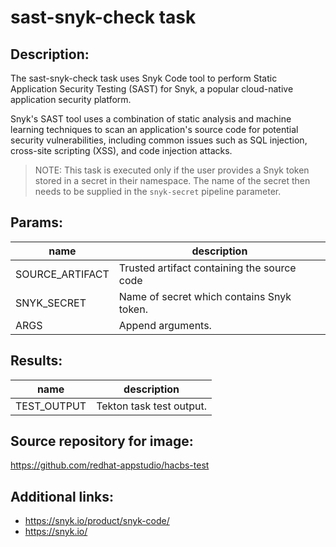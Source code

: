# sast-snyk-check task

## Description:

The sast-snyk-check task uses Snyk Code tool to perform Static Application Security Testing (SAST) for Snyk, a popular cloud-native application security platform.

Snyk's SAST tool uses a combination of static analysis and machine learning techniques to scan an application's source code for potential security vulnerabilities, including common issues such as SQL injection, cross-site scripting (XSS), and code injection attacks.

> NOTE: This task is executed only if the user provides a Snyk token stored in a secret in their namespace. The name of the secret then needs to be supplied in the `snyk-secret` pipeline parameter.

## Params:

| name            | description                                 |
|-----------------|---------------------------------------------|
| SOURCE_ARTIFACT | Trusted artifact containing the source code |
| SNYK_SECRET     | Name of secret which contains Snyk token.   |
| ARGS            | Append arguments.                           |

## Results:

| name                  | description              |
|-----------------------|--------------------------|
| TEST_OUTPUT     | Tekton task test output. |

## Source repository for image:

https://github.com/redhat-appstudio/hacbs-test

## Additional links:

* https://snyk.io/product/snyk-code/
* https://snyk.io/
